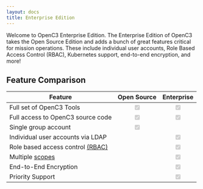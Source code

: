```yaml
---
layout: docs
title: Enterprise Edition
---
```


Welcome to OpenC3 Enterprise Edition. The Enterprise Edition of OpenC3 takes the Open Source Edition and adds a bunch of great features critical for mission operations. These include individual user accounts, Role Based Access Control (RBAC), Kubernetes support, end-to-end encryption, and more!

<!--
### Enterprise Architecture

![Enterprise Architecture]({{site.baseurl}}/img/tools/enterprise_architecture.png)
-->

## Feature Comparison

| Feature | Open Source | Enterprise |
| --------| :---------: | :--------: |
| Full set of OpenC3 Tools | <input type="checkbox" disabled checked /> | <input type="checkbox" disabled checked /> |
| Full access to OpenC3 source code | <input type="checkbox" disabled checked /> | <input type="checkbox" disabled checked /> |
| Single group account | <input type="checkbox" disabled checked /> | |
| Individual user accounts via LDAP | | <input type="checkbox" disabled checked /> |
| Role based access control [(RBAC)]({{site.baseurl}}/docs/enterprise/rbac) | | <input type="checkbox" disabled checked /> |
| Multiple [scopes]({{site.baseurl}}/docs/enterprise/scopes) | | <input type="checkbox" disabled checked /> |
| End-to-End Encryption | | <input type="checkbox" disabled checked /> |
| Priority Support | | <input type="checkbox" disabled checked /> |
